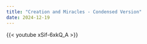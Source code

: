 ```yaml
---
title: "Creation and Miracles - Condensed Version"
date: 2024-12-19
---
```


{{< youtube xSif-6xkQ_A >}}
